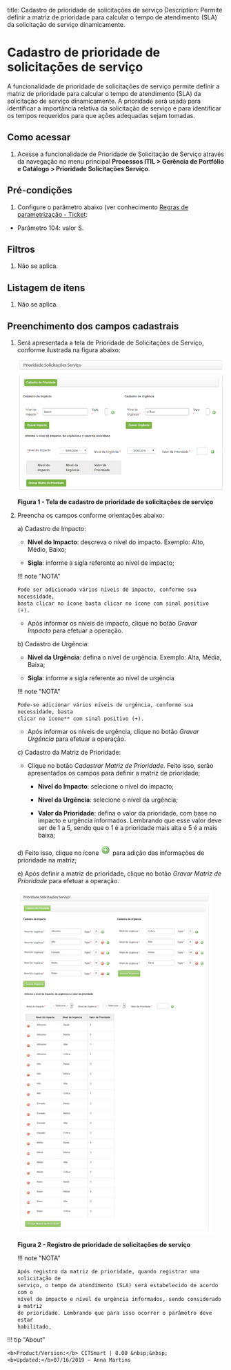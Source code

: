 title: Cadastro de prioridade de solicitações de serviço
Description: Permite definir a matriz de prioridade para calcular o tempo de
atendimento (SLA) da solicitação de serviço dinamicamente.

# Cadastro de prioridade de solicitações de serviço

A funcionalidade de prioridade de solicitações de serviço permite definir a
matriz de prioridade para calcular o tempo de atendimento (SLA) da solicitação
de serviço dinamicamente. A prioridade será usada para identificar a importância
relativa da solicitação de serviço e para identificar os tempos requeridos para
que ações adequadas sejam tomadas.

Como acessar
------------

1.  Acesse a funcionalidade de Prioridade de Solicitação de Serviço através
    da navegação no menu principal **Processos ITIL > Gerência de Portfólio e
    Catálogo > Prioridade Solicitações Serviço**.

Pré-condições
-------------

1.  Configure o parâmetro abaixo (ver conhecimento [Regras de parametrização -
    Ticket]():

-   Parâmetro 104: valor S.

Filtros
-------

1.  Não se aplica.

Listagem de itens
-----------------

1.  Não se aplica.

Preenchimento dos campos cadastrais
-----------------------------------

1.  Será apresentada a tela de Prioridade de Solicitações de Serviço, conforme
    ilustrada na figura abaixo:

    ![Criar](images/priority-1.png)

    **Figura 1 - Tela de cadastro de prioridade de solicitações de serviço**

1.  Preencha os campos conforme orientações abaixo:

    a) Cadastro de Impacto:

       -  **Nível do Impacto**: descreva o nível do impacto. Exemplo: Alto,
            Médio, Baixo;

       -  **Sigla**: informe a sigla referente ao nível de impacto;

    !!! note "NOTA"

        Pode ser adicionado vários níveis de impacto, conforme sua necessidade,
        basta clicar no ícone basta clicar no ícone com sinal positivo (+). 

    -   Após informar os níveis de impacto, clique no botão *Gravar Impacto* para
    efetuar a operação.

    b)  Cadastro de Urgência:

    -   **Nível da Urgência**: defina o nível de urgência. Exemplo: Alta, Média,
        Baixa;

    -   **Sigla**: informe a sigla referente ao nível de urgência

    !!! note "NOTA"

        Pode-se adicionar vários níveis de urgência, conforme sua necessidade, basta
        clicar no ícone** com sinal positivo (+).

    -   Após informar os níveis de urgência, clique no botão *Gravar Urgência* para
    efetuar a operação.

    c)  Cadastro da Matriz de Prioridade:

    -   Clique no botão *Cadastrar Matriz de Prioridade*. Feito isso, serão
        apresentados os campos para definir a matriz de prioridade;

        -   **Nível do Impacto**: selecione o nível do impacto;

        -   **Nível da Urgência**: selecione o nível da urgência;

        -   **Valor da Prioridade**: defina o valor da prioridade, com base no
            impacto e urgência informados. Lembrando que esse valor deve ser de
            1 a 5, sendo que o 1 é a prioridade mais alta e 5 é a mais baixa;

     d)  Feito isso, clique no ícone ![Criar](images/priority-2.png) para adição das informações de prioridade na
    matriz;

     e)  Após definir a matriz de prioridade, clique no botão *Gravar Matriz de
    Prioridade* para efetuar a operação.

    ![Criar](images/priority-3.png)

    **Figura 2 - Registro de prioridade de solicitações de serviço**

    !!! note "NOTA"

        Após registro da matriz de prioridade, quando registrar uma solicitação de
        serviço, o tempo de atendimento (SLA) será estabelecido de acordo com o
        nível de impacto e nível de urgência informados, sendo considerado a matriz
        de prioridade. Lembrando que para isso ocorrer o parâmetro deve estar
        habilitado.
        
 !!! tip "About"

    <b>Product/Version:</b> CITSmart | 8.00 &nbsp;&nbsp;
    <b>Updated:</b>07/16/2019 – Anna Martins
       
